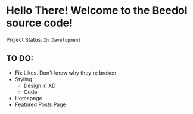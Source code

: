 # Hello There! Welcome to the Beedol source code!
Project Status: `In Development`

## TO DO:
- Fix Likes. Don't know why they're broken
- Styling
  - Design in XD
  - Code
- Homepage
- Featured Posts Page
